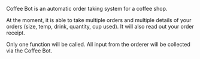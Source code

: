 Coffee Bot is an automatic order taking system for a coffee shop.

At the moment, it is able to take multiple orders and multiple details of your orders (size, temp, drink, quantity, cup used). It will also read out your order receipt.

Only one function will be called. All input from the orderer will be collected via the Coffee Bot.
